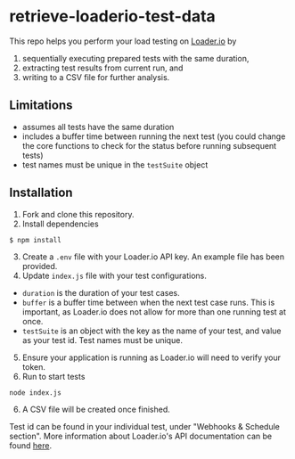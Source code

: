 # retrieve-loaderio-test-data

This repo helps you perform your load testing on [Loader.io](https://loader.io/) by
1. sequentially executing prepared tests with the same duration,
2. extracting test results from current run, and
3. writing to a CSV file for further analysis.


## Limitations
- assumes all tests have the same duration
- includes a buffer time between running the next test (you could change the core functions to check for the status before running subsequent tests)
- test names must be unique in the `testSuite` object

## Installation
1. Fork and clone this repository.
2. Install dependencies
```bash
$ npm install
```
3. Create a `.env` file with your Loader.io API key. An example file has been provided.
4. Update `index.js` file with your test configurations.
- `duration` is the duration of your test cases.
- `buffer` is a buffer time between when the next test case runs. This is important, as Loader.io does not allow for more than one running test at once.
- `testSuite` is an object with the key as the name of your test, and value as your test id. Test names must be unique.
5. Ensure your application is running as Loader.io will need to verify your token.
6. Run to start tests
```
node index.js
```
6. A CSV file will be created once finished.

Test id can be found in your individual test, under "Webhooks & Schedule section". More information about Loader.io's API documentation can be found [here](https://docs.loader.io/).
